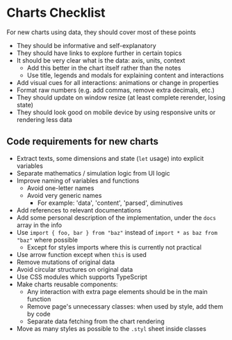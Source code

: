 # Charts Checklist

For new charts using data, they should cover most of these points

- They should be informative and self-explanatory
- They should have links to explore further in certain topics
- It should be very clear what is the data: axis, units, context
    - Add this better in the chart itself rather than the notes
    - Use title, legends and modals for explaining content and interactions
- Add visual cues for all interactions: animations or change in properties
- Format raw numbers (e.g. add commas, remove extra decimals, etc.)
- They should update on window resize (at least complete rerender, losing state)
- They should look good on mobile device by using responsive units or rendering less data

## Code requirements for new charts

- Extract texts, some dimensions and state (`let` usage) into explicit variables
- Separate mathematics / simulation logic from UI logic
- Improve naming of variables and functions
    - Avoid one-letter names
    - Avoid very generic names
        - For example: 'data', 'content', 'parsed', diminutives
- Add references to relevant documentations
- Add some personal description of the implementation, under the `docs` array in the info
- Use `import { foo, bar } from "baz"` instead of `import * as baz from "baz"` where possible
    - Except for styles imports where this is currently not practical
- Use arrow function except when `this` is used
- Remove mutations of original data
- Avoid circular structures on original data
- Use CSS modules which supports TypeScript
- Make charts reusable components:
    - Any interaction with extra page elements should be in the main function
    - Remove page's unnecessary classes: when used by style, add them by code
    - Separate data fetching from the chart rendering
- Move as many styles as possible to the `.styl` sheet inside classes
